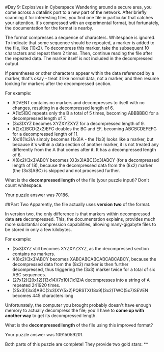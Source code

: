 #Day 9: Explosives in Cyberspace
Wandering around a secure area, you come across a datalink port to a new part of the network. After briefly scanning 
it for interesting files, you find one file in particular that catches your attention. It's compressed with an 
experimental format, but fortunately, the documentation for the format is nearby.

The format compresses a sequence of characters. Whitespace is ignored. To indicate that some sequence should be 
repeated, a marker is added to the file, like (10x2). To decompress this marker, take the subsequent 10 characters 
and repeat them 2 times. Then, continue reading the file after the repeated data. The marker itself is not included 
in the decompressed output.

If parentheses or other characters appear within the data referenced by a marker, that's okay - treat it like 
normal data, not a marker, and then resume looking for markers after the decompressed section.

For example:

* ADVENT contains no markers and decompresses to itself with no changes, resulting in a decompressed length of 6.
* A(1x5)BC repeats only the B a total of 5 times, becoming ABBBBBC for a decompressed length of 7.
* (3x3)XYZ becomes XYZXYZXYZ for a decompressed length of 9.
* A(2x2)BCD(2x2)EFG doubles the BC and EF, becoming ABCBCDEFEFG for a decompressed length of 11.
* (6x1)(1x3)A simply becomes (1x3)A - the (1x3) looks like a marker, but because it's within a data section of another marker, it is not treated any differently from the A that comes after it. It has a decompressed length of 6.
* X(8x2)(3x3)ABCY becomes X(3x3)ABC(3x3)ABCY (for a decompressed length of 18), because the decompressed data from the (8x2) marker (the (3x3)ABC) is skipped and not processed further.

What is the **decompressed length** of the file (your puzzle input)? Don't count whitespace.

Your puzzle answer was 70186.

##Part Two
Apparently, the file actually uses **version two** of the format.

In version two, the only difference is that markers within decompressed data **are** decompressed. This, the 
documentation explains, provides much more substantial compression capabilities, allowing many-gigabyte files to be 
stored in only a few kilobytes.

For example:

* (3x3)XYZ still becomes XYZXYZXYZ, as the decompressed section contains no markers.
* X(8x2)(3x3)ABCY becomes XABCABCABCABCABCABCY, because the decompressed data from the (8x2) marker is then further decompressed, thus triggering the (3x3) marker twice for a total of six ABC sequences.
* (27x12)(20x12)(13x14)(7x10)(1x12)A decompresses into a string of A repeated 241920 times.
* (25x3)(3x3)ABC(2x3)XY(5x2)PQRSTX(18x9)(3x2)TWO(5x7)SEVEN becomes 445 characters long.

Unfortunately, the computer you brought probably doesn't have enough memory to actually decompress the file; 
you'll have to **come up with another way** to get its decompressed length.

What is the **decompressed length** of the file using this improved format?

Your puzzle answer was 10915059201.

Both parts of this puzzle are complete! They provide two gold stars: **